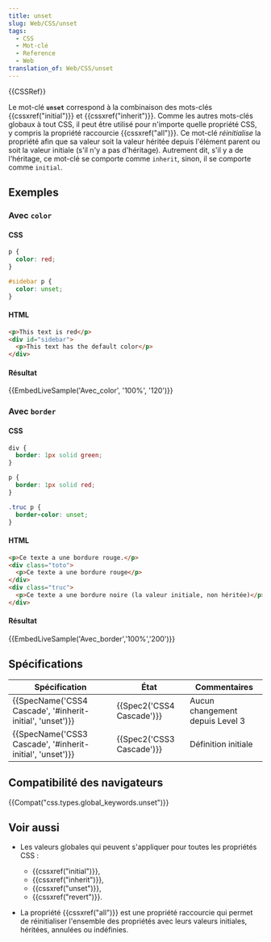 ```yaml
---
title: unset
slug: Web/CSS/unset
tags:
  - CSS
  - Mot-clé
  - Reference
  - Web
translation_of: Web/CSS/unset
---
```


{{CSSRef}}

Le mot-clé **`unset`** correspond à la combinaison des mots-clés {{cssxref("initial")}} et {{cssxref("inherit")}}. Comme les autres mots-clés globaux à tout CSS, il peut être utilisé pour n'importe quelle propriété CSS, y compris la propriété raccourcie {{cssxref("all")}}. Ce mot-clé _réinitialise_ la propriété afin que sa valeur soit la valeur héritée depuis l'élément parent ou soit la valeur initiale (s'il n'y a pas d'héritage). Autrement dit, s'il y a de l'héritage, ce mot-clé se comporte comme `inherit`, sinon, il se comporte comme `initial`.

## Exemples

### Avec `color`

#### CSS

```css
p {
  color: red;
}

#sidebar p {
  color: unset;
}
```

#### HTML

```html
<p>This text is red</p>
<div id="sidebar">
  <p>This text has the default color</p>
</div>
```

#### Résultat

{{EmbedLiveSample('Avec_color', '100%', '120')}}

### Avec `border`

#### CSS

```css
div {
  border: 1px solid green;
}

p {
  border: 1px solid red;
}

.truc p {
  border-color: unset;
}
```

#### HTML

```html
<p>Ce texte a une bordure rouge.</p>
<div class="toto">
  <p>Ce texte a une bordure rouge</p>
</div>
<div class="truc">
  <p>Ce texte a une bordure noire (la valeur initiale, non héritée)</p>
</div>
```

#### Résultat

{{EmbedLiveSample('Avec_border','100%','200')}}

## Spécifications

| Spécification                                                                | État                             | Commentaires                    |
| ---------------------------------------------------------------------------- | -------------------------------- | ------------------------------- |
| {{SpecName('CSS4 Cascade', '#inherit-initial', 'unset')}} | {{Spec2('CSS4 Cascade')}} | Aucun changement depuis Level 3 |
| {{SpecName('CSS3 Cascade', '#inherit-initial', 'unset')}} | {{Spec2('CSS3 Cascade')}} | Définition initiale             |

## Compatibilité des navigateurs

{{Compat("css.types.global_keywords.unset")}}

## Voir aussi

- Les valeurs globales qui peuvent s'appliquer pour toutes les propriétés CSS :

  - {{cssxref("initial")}},
  - {{cssxref("inherit")}},
  - {{cssxref("unset")}},
  - {{cssxref("revert")}}.

- La propriété {{cssxref("all")}} est une propriété raccourcie qui permet de réinitialiser l'ensemble des propriétés avec leurs valeurs initiales, héritées, annulées ou indéfinies.
